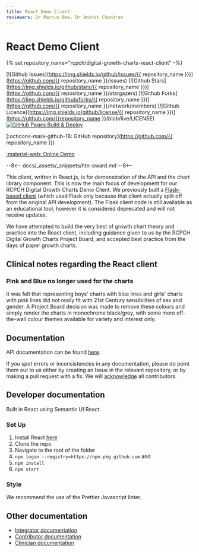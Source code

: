```yaml
---
title: React Demo Client
reviewers: Dr Marcus Baw, Dr Anchit Chandran
---
```


# React Demo Client

{% set repository_name="rcpch/digital-growth-charts-react-client" -%}

[![Github Issues](https://img.shields.io/github/issues/{{ repository_name }})](https://github.com/{{ repository_name }}/issues)
[![Github Stars](https://img.shields.io/github/stars/{{ repository_name }})](https://github.com/{{ repository_name }}/stargazers)
[![Github Forks](https://img.shields.io/github/forks/{{ repository_name }})](https://github.com/{{ repository_name }}/network/members)
[![Github Licence](https://img.shields.io/github/license/{{ repository_name }})](https://github.com/{{repository_name }}/blob/live/LICENSE)
[![GitHub Pages Build & Deploy](https://github.com/rcpch/digital-growth-charts-react-client/actions/workflows/deploy-react-app-gh-pages.yml/badge.svg)](https://github.com/rcpch/digital-growth-charts-react-client/actions/workflows/deploy-react-app-gh-pages.yml)

[:octicons-mark-github-16: GitHub repository](https://github.com/{{ repository_name }})

[:material-web: Online Demo](https://growth.rcpch.ac.uk/)

--8<--
docs/_assets/_snippets/htn-award.md
--8<--

This client, written in React.js, is for demonstration of the API and the chart library component. This is now the main focus of development for our RCPCH Digital Growth Charts Demo Client. We previously built a [Flask-based client](https://github.com/rcpch/digital-growth-charts-flask-client) (which used Flask only because that client actually split off from the original API development). The Flask client code is still available as an educational tool, however it is considered deprecated and will not receive updates.

We have attempted to build the very best of growth chart theory and practice into the React client, including guidance given to us by the RCPCH Digital Growth Charts Project Board, and accepted best practice from the days of paper growth charts.

## Clinical notes regarding the React client

### Pink and Blue no longer used for the charts

It was felt that representing boys' charts with blue lines and girls' charts with pink lines did not really fit with 21st Century sensibilities of sex and gender. A Project Board decision was made to remove these colours and simply render the charts in monochrome black/grey, with some more off-the-wall colour themes available for variety and interest only.

## Documentation

API documentation can be found [here](../integrator/api-reference.md).

If you spot errors or inconsistencies in any documentation, please do point them out to us either by creating an Issue in the relevant repository, or by making a pull request with a fix. We will [acknowledge](../about/acknowledgements) all contributors.

## Developer documentation

Built in React using Semantic UI React.

### Set Up

1. Install React [here](https://reactjs.org/docs/getting-started.html)
1. Clone the repo
1. Navigate to the root of the folder
1. `npm login --registry=https://npm.pkg.github.com` and
1. `npm install`
1. `npm start`

### Style

We recommend the use of the Prettier Javascript linter.

## Other documentation

- [Integrator documentation](../integrator/getting-started.md)
- [Contributor documentation](../developer/start-here.md)
- [Clinician documentation](../clinician/how-the-api-works.md)
